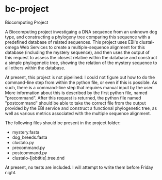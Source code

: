 # bc-project
Biocomputing Project

A Biocomputing project investigaing a DNA sequence from an unknown dog type, and constructing a phylogeny tree comparing this sequence with a predefined database of related sequences. This project uses EBI's clustal-omega Web Services to create a multiple-sequence alignment for this database (including the mystery sequence), and then uses the output of this request to assess the closest relative within the database and construct a simple phylogenetic tree, showing the relation of the mystery sequence to all others within the database.

At present, this project is not pipelined: I could not figure out how to do the command-line step from within the python file, or even if this is possible. As such, there is a command-line step that requires manual input by the user. More information about this is described by the first python file, named "precommand". After this request is returned, the python file named "postcommand" should be able to take the correct file from the output provided by the EBI service and construct a functional phylogenetic tree, as well as various metrics associated with the multiple sequence alignment.

The following files should be present in the project folder:
  - mystery.fasta
  - dog_breeds.fasta
  - clustalo.py
  - precommand.py
  - postcommand.py
  - clustalo-[jobtitle].tree.dnd

At present, no tests are included. I will attempt to write them before Friday night.
